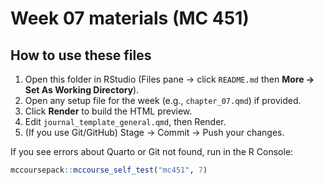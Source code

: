 # Week 07 materials (MC 451)

## How to use these files

1. Open this folder in RStudio (Files pane → click `README.md` then **More → Set As Working Directory**).
2. Open any setup file for the week (e.g., `chapter_07.qmd`) if provided.
3. Click **Render** to build the HTML preview.
4. Edit `journal_template_general.qmd`, then Render.
5. (If you use Git/GitHub) Stage → Commit → Push your changes.

If you see errors about Quarto or Git not found, run in the R Console:

```r
mccoursepack::mccourse_self_test("mc451", 7)
```
